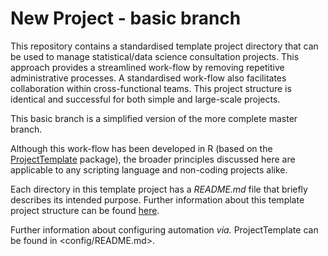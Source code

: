 New Project - basic branch
================

This repository contains a standardised template project directory that can be used to manage statistical/data science consultation projects. This approach provides a streamlined work-flow by removing repetitive administrative processes. A standardised work-flow also facilitates collaboration within cross-functional teams. This project structure is identical and successful for both simple and large-scale projects.

This basic branch is a simplified version of the more complete master branch.

Although this work-flow has been developed in R (based on the [ProjectTemplate](http://projecttemplate.net) package), the broader principles discussed here are applicable to any scripting language and non-coding projects alike.

Each directory in this template project has a _README.md_ file that briefly describes its intended purpose. Further information about this template project structure can be found [here](https://telethonkids.wordpress.com/2019/07/24/how-do-you-organise-your-r-project-this-is-what-we-do/).

Further information about configuring automation _via._ ProjectTemplate can be found in <config/README.md>.

